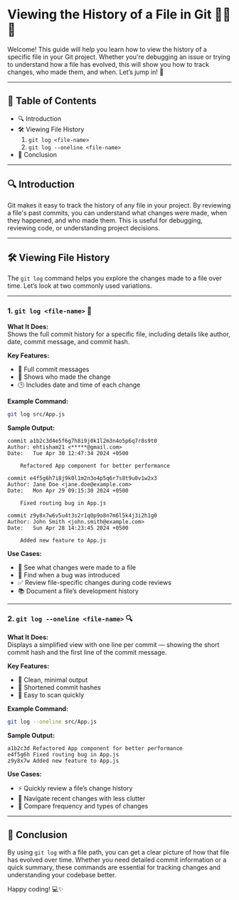 # Viewing the History of a File in Git 🕵️‍♂️📄

Welcome! This guide will help you learn how to view the history of a specific file in your Git project. Whether you're debugging an issue or trying to understand how a file has evolved, this will show you how to track changes, who made them, and when. Let’s jump in! 🚀

---

## 📑 Table of Contents
- 🔍 Introduction  
- 🛠️ Viewing File History  
  1. `git log <file-name>`  
  2. `git log --oneline <file-name>`  
- 📝 Conclusion  

---

## 🔍 Introduction

Git makes it easy to track the history of any file in your project. By reviewing a file's past commits, you can understand what changes were made, when they happened, and who made them. This is useful for debugging, reviewing code, or understanding project decisions.

---

## 🛠️ Viewing File History

The `git log` command helps you explore the changes made to a file over time. Let’s look at two commonly used variations.

---

### 1. `git log <file-name>` 📄

**What It Does:**  
Shows the full commit history for a specific file, including details like author, date, commit message, and commit hash.

**Key Features:**  
- 🧾 Full commit messages  
- 👤 Shows who made the change  
- 🕒 Includes date and time of each change  

**Example Command:**
```bash
git log src/App.js
```

**Sample Output:**
```
commit a1b2c3d4e5f6g7h8i9j0k1l2m3n4o5p6q7r8s9t0
Author: ehtisham21 <*****@gmail.com>
Date:   Tue Apr 30 12:47:34 2024 +0500

    Refactored App component for better performance

commit e4f5g6h7i8j9k0l1m2n3o4p5q6r7s8t9u0v1w2x3
Author: Jane Doe <jane.doe@example.com>
Date:   Mon Apr 29 09:15:30 2024 +0500

    Fixed routing bug in App.js

commit z9y8x7w6v5u4t3s2r1q0p9o8n7m6l5k4j3i2h1g0
Author: John Smith <john.smith@example.com>
Date:   Sun Apr 28 14:23:45 2024 +0500

    Added new feature to App.js
```

**Use Cases:**  
- 🔎 See what changes were made to a file  
- 🐞 Find when a bug was introduced  
- ✅ Review file-specific changes during code reviews  
- 📚 Document a file’s development history  

---

### 2. `git log --oneline <file-name>` 🔍

**What It Does:**  
Displays a simplified view with one line per commit — showing the short commit hash and the first line of the commit message.

**Key Features:**  
- 📄 Clean, minimal output  
- 🔢 Shortened commit hashes  
- 🚀 Easy to scan quickly  

**Example Command:**
```bash
git log --oneline src/App.js
```

**Sample Output:**
```
a1b2c3d Refactored App component for better performance  
e4f5g6h Fixed routing bug in App.js  
z9y8x7w Added new feature to App.js  
```

**Use Cases:**  
- ⚡ Quickly review a file’s change history  
- 🧭 Navigate recent changes with less clutter  
- 🔁 Compare frequency and types of changes  

---

## 📝 Conclusion

By using `git log` with a file path, you can get a clear picture of how that file has evolved over time. Whether you need detailed commit information or a quick summary, these commands are essential for tracking changes and understanding your codebase better.

Happy coding! 💻✨
